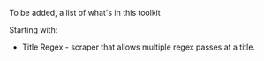 To be added, a list of what's in this toolkit


Starting with:

* Title Regex - scraper that allows multiple regex passes at a title.
